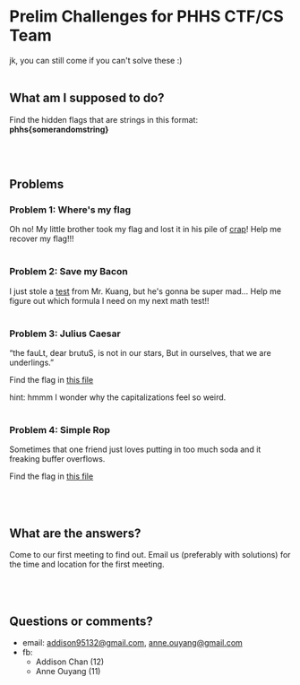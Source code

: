 # Prelim Challenges for PHHS CTF/CS Team

jk, you can still come if you can't solve these :)
<br><br>



## What am I supposed to do?

Find the hidden flags that are strings in this format:
**phhs{somerandomstring}**

<br><br>



## Problems

### Problem 1: Where's my flag

Oh no! My little brother took my flag and lost it in his pile of [crap](wheresmyflag/wheresmyflag)! Help me recover my flag!!!
<br><br>



### Problem 2: Save my Bacon

I just stole a [test](leaked-exam/tf-answers.txt) from Mr. Kuang, but he's gonna be super mad... Help me figure out which formula I need on my next math test!!
<br><br>



### Problem 3: Julius Caesar

“the fauLt, dear brutuS, is not in our stars, But in ourselves, that we are underlings.”

Find the flag in [this file](julius-caesar/Vincenzo_Camuccini_-_La_morte_di_Cesare.png)

hint: hmmm I wonder why the capitalizations feel so weird.
<br><br>



### Problem 4: Simple Rop

Sometimes that one friend just loves putting in too much soda and it freaking buffer overflows.

Find the flag in [this file](simplerop/simplerop)
<br><br>
<br><br>




## What are the answers?

Come to our first meeting to find out. 
Email us (preferably with solutions) for the time and location for the first meeting.
<br><br>
<br><br>




## Questions or comments?
- email: addison95132@gmail.com, anne.ouyang@gmail.com
- fb:
  - Addison Chan (12)
  - Anne Ouyang (11)
